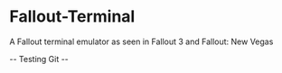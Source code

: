 Fallout-Terminal
================

A Fallout terminal emulator as seen in Fallout 3 and Fallout: New Vegas

-- Testing Git --
